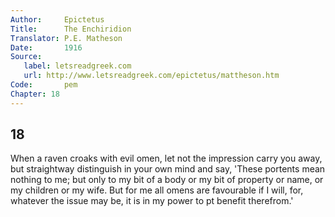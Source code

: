 ```yaml
---
Author:     Epictetus  
Title:      The Enchiridion  
Translator: P.E. Matheson
Date:       1916  
Source:
   label: letsreadgreek.com
   url: http://www.letsreadgreek.com/epictetus/mattheson.htm
Code:       pem  
Chapter: 18
---
```

##  18

When a raven croaks with evil omen, let not the impression carry you away, but
straightway distinguish in your own mind and say, 'These portents mean nothing
to me; but only to my bit of a body or my bit of property or name, or my
children or my wife. But for me all omens are favourable if I will, for,
whatever the issue may be, it is in my power to pt benefit therefrom.'


